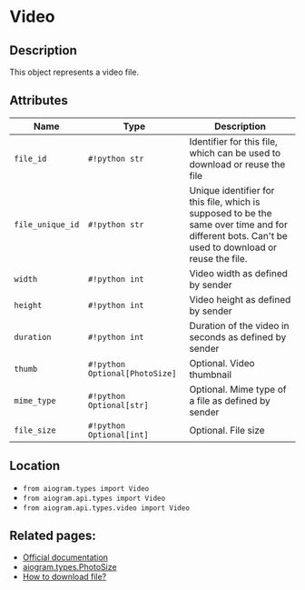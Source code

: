 # Video

## Description

This object represents a video file.


## Attributes

| Name | Type | Description |
| - | - | - |
| `file_id` | `#!python str` | Identifier for this file, which can be used to download or reuse the file |
| `file_unique_id` | `#!python str` | Unique identifier for this file, which is supposed to be the same over time and for different bots. Can't be used to download or reuse the file. |
| `width` | `#!python int` | Video width as defined by sender |
| `height` | `#!python int` | Video height as defined by sender |
| `duration` | `#!python int` | Duration of the video in seconds as defined by sender |
| `thumb` | `#!python Optional[PhotoSize]` | Optional. Video thumbnail |
| `mime_type` | `#!python Optional[str]` | Optional. Mime type of a file as defined by sender |
| `file_size` | `#!python Optional[int]` | Optional. File size |



## Location

- `from aiogram.types import Video`
- `from aiogram.api.types import Video`
- `from aiogram.api.types.video import Video`

## Related pages:

- [Official documentation](https://core.telegram.org/bots/api#video)
- [aiogram.types.PhotoSize](../types/photo_size.md)
- [How to download file?](../downloading_files.md)
